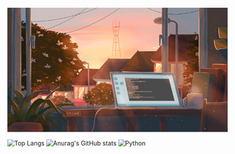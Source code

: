 ![Banner](banner.gif)

![Top Langs](https://github-readme-stats.vercel.app/api/top-langs/?username=shft1&layout=compact)
![Anurag's GitHub stats](https://github-readme-stats.vercel.app/api?username=shft1&show_icons=true)
![Python](https://img.shields.io/badge/python-3670A0?style=for-the-badge&logo=python&logoColor=ffdd54)  
